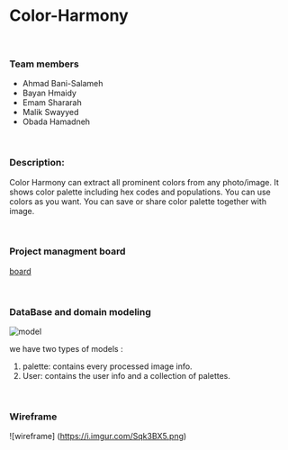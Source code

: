 # Color-Harmony

&nbsp;

### Team members
 
* Ahmad Bani-Salameh
* Bayan Hmaidy
* Emam Shararah
* Malik Swayyed
* Obada Hamadneh

&nbsp;

### Description:  

Color Harmony can extract all prominent colors from any photo/image. It shows color palette including hex codes and populations. You can use colors as you want. You can save or share color palette together with image.  

&nbsp;

### Project managment board

[board](https://github.com/The-5D-s/Color-Harmony/projects/1?add_cards_query=is%3Aopen)  

&nbsp;

### DataBase and domain modeling  

![model](https://i.imgur.com/YVM0OPi.png)

we have two types of models :  

1. palette: contains every processed image info.  
2. User: contains the user info and a collection of palettes.  

&nbsp;

### Wireframe 

![wireframe] (https://i.imgur.com/Sqk3BX5.png)

